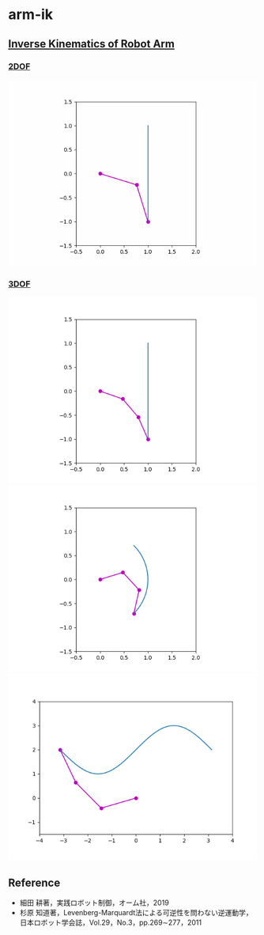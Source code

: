 # arm-ik
## <u>**Inverse Kinematics of Robot Arm**</u><br>
### <u>**2DOF**</u><br>
![2DOF_line_path](/2DOF/2DOF_analitical_ik.gif)

### <u>**3DOF**</u><br>
![3DOF_line_path](/3DOF/3DOF_line_path.gif)
![3DOF_circle_path](/3DOF/3DOF_circle_path.gif)
![3DOF_sin_curve](/3DOF/3DOF_sin_curve.gif)

## **Reference**
* 細田 耕著，実践ロボット制御，オーム社，2019
* 杉原 知道著，Levenberg-Marquardt法による可逆性を問わない逆運動学，日本ロボット学会誌，Vol.29，No.3，pp.269∼277，2011